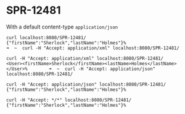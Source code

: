 # SPR-12481

With a default content-type `application/json`

    curl localhost:8080/SPR-12481/
    {"firstName":"Sherlock","lastName":"Holmes"}%                                   ➜  ~  curl -H "Accept: application/xml" localhost:8080/SPR-12481/

    curl -H "Accept: application/xml" localhost:8080/SPR-12481/
    <User><firstName>Sherlock</firstName><lastName>Holmes</lastName></User>%        ➜  ~  curl -H "Accept: application/json" localhost:8080/SPR-12481/

    curl -H "Accept: application/json" localhost:8080/SPR-12481/
    {"firstName":"Sherlock","lastName":"Holmes"}%             

    curl -H "Accept: */*" localhost:8080/SPR-12481/
    {"firstName":"Sherlock","lastName":"Holmes"}%
